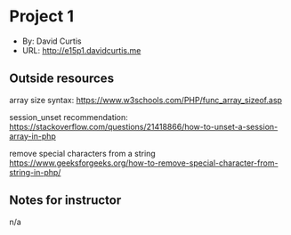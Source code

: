 

# Project 1
+ By: David Curtis
+ URL: <http://e15p1.davidcurtis.me>

## Outside resources
array size syntax:
https://www.w3schools.com/PHP/func_array_sizeof.asp

session_unset recommendation:
https://stackoverflow.com/questions/21418866/how-to-unset-a-session-array-in-php

remove special characters from a string
https://www.geeksforgeeks.org/how-to-remove-special-character-from-string-in-php/


## Notes for instructor
n/a